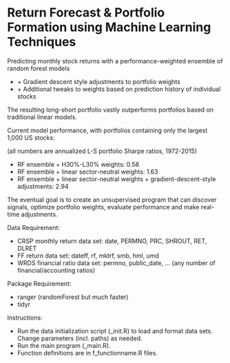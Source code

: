 # Return Forecast & Portfolio Formation using Machine Learning Techniques

Predicting monthly stock returns with a performance-weighted ensemble of random forest models
- \+ Gradient descent style adjustments to portfolio weights
- \+ Additional tweaks to weights based on prediction history of individual stocks

The resulting long-short portfolio vastly outperforms portfolios based on traditional linear models.

Current model performance, with portfolios containing only the largest 1,000 US stocks:

(all numbers are annualized L-S portfolio Sharpe ratios, 1972-2015)
- RF ensemble + H30%-L30% weights:	0.58
- RF ensemble + linear sector-neutral weights: 1.63
- RF ensemble + linear sector-neutral weights + gradient-descent-style adjustments: 2.94

The eventual goal is to create an unsupervised program that can discover signals, optimize portfolio weights, evaluate performance and make real-time adjustments.

Data Requirement:
- CRSP monthly return data set: date, PERMNO, PRC, SHROUT, RET, DLRET
- FF return data set: dateff, rf, mktrf, smb, hml, umd
- WRDS financial ratio data set: permno, public_date, ... (any number of financial/accounting ratios)

Package Requirement:
- ranger (randomForest but much faster)
- tidyr

Instructions:
- Run the data initialization script (_init.R) to load and format data sets. Change parameters (incl. paths) as needed.
- Run the main program (_main.R).
- Function definitions are in f_functionname.R files.

